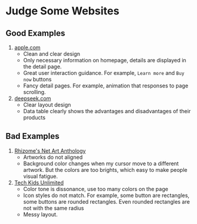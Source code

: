 # Judge Some Websites

## Good Examples

1. [apple.com](https://www.apple.com/)
   - Clean and clear design
   - Only necessary information on homepage, details are displayed in the detail page.
   - Great user interaction guidance. For example, `Learn more` and `Buy now` buttons
   - Fancy detail pages. For example, animation that responses to page scrolling.
2. [deepseek.com](https://www.deepseek.com/)
   - Clear layout design
   - Data table clearly shows the advantages and disadvantages of their products

## Bad Examples

1. [Rhizome's Net Art Anthology](https://anthology.rhizome.org/)
   - Artworks do not aligned
   - Background color changes when my cursor move to a different artwork. But the colors are too brights, which easy to make people visual fatigue.
2. [Tech Kids Unlimited](https://techkidsunlimited.org/)
    - Color tone is dissonance, use too many colors on the page
    - Icon styles do not match. For example, some button are rectangles, some buttons are rounded rectangles. Even rounded rectangles are not with the same radius
    - Messy layout.
